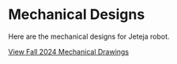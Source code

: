 # Mechanical Designs

Here are the mechanical designs for Jeteja robot.

[View Fall 2024 Mechanical Drawings](assets/pdfs/UCA_Jetson_Summer_and_Fall_2024_Drawings.pdf)